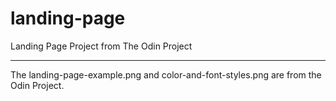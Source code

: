 # landing-page
Landing Page Project from The Odin Project
<hr>
<p>The landing-page-example.png and color-and-font-styles.png are from the Odin Project.</p>

